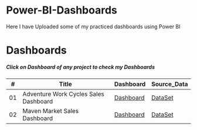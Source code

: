 # Power-BI-Dashboards
Here I have Uploaded some of my practiced dashboards using Power BI

# Dashboards
##### Click on Dashboard of any project to check my Dashboards

\# | Title | Dashboard | Source_Data
---|---|---|---|
01 | Adventure Work Cycles Sales Dashboard | [Dashboard](https://app.powerbi.com/reportEmbed?reportId=cde56a27-9359-48bf-85b0-7e06e577ea16&autoAuth=true&ctid=a5bd300c-c3b3-41d8-87e0-1f5c8d364af3&config=eyJjbHVzdGVyVXJsIjoiaHR0cHM6Ly93YWJpLXNvdXRoLWVhc3QtYXNpYS1yZWRpcmVjdC5hbmFseXNpcy53aW5kb3dzLm5ldC8ifQ%3D%3D)| [DataSet](https://drive.google.com/drive/folders/1I8AGDnzcgn2h1FeSJRKIZv_9yf8XPGXT?usp=sharing)
02 | Maven Market Sales Dashboard | [Dashboard](https://app.powerbi.com/reportEmbed?reportId=a022be1d-1a04-4c58-8047-3c75a5bbff9a&autoAuth=true&ctid=a5bd300c-c3b3-41d8-87e0-1f5c8d364af3&config=eyJjbHVzdGVyVXJsIjoiaHR0cHM6Ly93YWJpLXNvdXRoLWVhc3QtYXNpYS1yZWRpcmVjdC5hbmFseXNpcy53aW5kb3dzLm5ldC8ifQ%3D%3D)| [DataSet](https://drive.google.com/drive/folders/1yjhOqNgesskio7WWIYHrCNbrW3QFX8Gv?usp=sharing)
